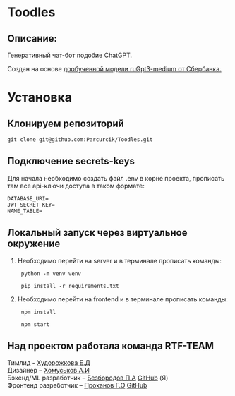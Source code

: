 # Toodles

## Описание:
Генеративный чат-бот подобие ChatGPT. 

Создан на основе [дообученной модели ruGpt3-medium от Сбербанка.](https://huggingface.co/Parcurcik/toodles_essays)   




# Установка
## Клонируем репозиторий
    git clone git@github.com:Parcurcik/Toodles.git
## Подключение secrets-keys 

Для начала необходимо создать файл .env в корне проекта, прописать там все api-ключи доступа в таком формате:

    DATABASE_URI=
    JWT_SECRET_KEY=
    NAME_TABLE=

## Локальный запуск через виртуальное окружение

1. Необходимо перейти на server и в терминале прописать команды:

        python -m venv venv

        pip install -r requirements.txt

2. Необходимо перейти на frontend и в терминале прописать команды:

        npm install

        npm start
    


## Над проектом работала команда RTF-TEAM

Тимлид - [Худорожкова Е.Д](https://vk.com/hudorozhka)    
Дизайнер – [Хомуськов А.И](https://vk.com/s_khomuskov_7)  
Бэкенд/ML разработчик – [Безбородов П.А](https://vk.com/parcurcik)    [GitHub](https://github.com/Parcurcik) (Я)  
Фронтенд разработчик – [Проханов Г.О](https://vk.com/deadmonsterzap) [GitHub](https://github.com/Dzharvizzz-coder)     
  


